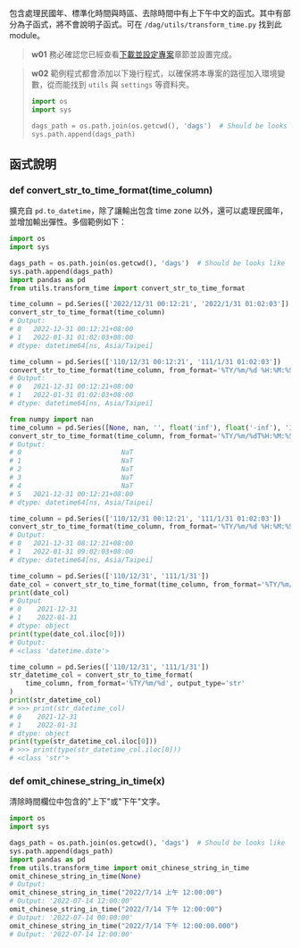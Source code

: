
包含處理民國年、標準化時間與時區、去除時間中有上下午中文的函式。其中有部分為子函式，將不會說明子函式。可在 `/dag/utils/transform_time.py` 找到此 module。

> **w01**
> 務必確認您已經查看[下載並設定專案](/data-end/project-setup)章節並設置完成。

> **w02**
> 範例程式都會添加以下幾行程式，以確保將本專案的路徑加入環境變數，從而能找到 `utils` 與 `settings` 等資料夾。
>
> ```python
> import os
> import sys
>
> dags_path = os.path.join(os.getcwd(), 'dags')  # Should be looks like '.../dags'
> sys.path.append(dags_path)
> ```

## 函式說明

### def convert_str_to_time_format(time_column)

擴充自 `pd.to_datetime`，除了讓輸出包含 time zone 以外，還可以處理民國年，並增加輸出彈性。多個範例如下：

```python
import os
import sys

dags_path = os.path.join(os.getcwd(), 'dags')  # Should be looks like '.../dags'
sys.path.append(dags_path)
import pandas as pd
from utils.transform_time import convert_str_to_time_format

time_column = pd.Series(['2022/12/31 00:12:21', '2022/1/31 01:02:03'])
convert_str_to_time_format(time_column)
# Output:
# 0   2022-12-31 00:12:21+08:00
# 1   2022-01-31 01:02:03+08:00
# dtype: datetime64[ns, Asia/Taipei]

time_column = pd.Series(['110/12/31 00:12:21', '111/1/31 01:02:03'])
convert_str_to_time_format(time_column, from_format='%TY/%m/%d %H:%M:%S')
# Output:
# 0   2021-12-31 00:12:21+08:00
# 1   2022-01-31 01:02:03+08:00
# dtype: datetime64[ns, Asia/Taipei]

from numpy import nan
time_column = pd.Series([None, nan, '', float('inf'), float('-inf'), '110/12/31T00:12:21'])
convert_str_to_time_format(time_column, from_format='%TY/%m/%dT%H:%M:%S')
# Output:
# 0                         NaT
# 1                         NaT
# 2                         NaT
# 3                         NaT
# 4                         NaT
# 5   2021-12-31 00:12:21+08:00
# dtype: datetime64[ns, Asia/Taipei]

time_column = pd.Series(['110/12/31 00:12:21', '111/1/31 01:02:03'])
convert_str_to_time_format(time_column, from_format='%TY/%m/%d %H:%M:%S', is_from_utc=True)
# Output:
# 0   2021-12-31 08:12:21+08:00
# 1   2022-01-31 09:02:03+08:00
# dtype: datetime64[ns, Asia/Taipei]

time_column = pd.Series(['110/12/31', '111/1/31'])
date_col = convert_str_to_time_format(time_column, from_format='%TY/%m/%d', output_level='date')
print(date_col)
# Output
# 0    2021-12-31
# 1    2022-01-31
# dtype: object
print(type(date_col.iloc[0]))
# Output:
# <class 'datetime.date'>

time_column = pd.Series(['110/12/31', '111/1/31'])
str_datetime_col = convert_str_to_time_format(
    time_column, from_format='%TY/%m/%d', output_type='str'
)
print(str_datetime_col)
# >>> print(str_datetime_col)
# 0    2021-12-31
# 1    2022-01-31
# dtype: object
print(type(str_datetime_col.iloc[0]))
# >>> print(type(str_datetime_col.iloc[0]))
# <class 'str'>
```

### def omit_chinese_string_in_time(x)

清除時間欄位中包含的"上下"或"下午"文字。

```python
import os
import sys

dags_path = os.path.join(os.getcwd(), 'dags')  # Should be looks like '.../dags'
sys.path.append(dags_path)
import pandas as pd
from utils.transform_time import omit_chinese_string_in_time
omit_chinese_string_in_time(None)
# Output:
omit_chinese_string_in_time("2022/7/14 上午 12:00:00")
# Output: '2022-07-14 12:00:00'
omit_chinese_string_in_time("2022/7/14 下午 12:00:00")
# Output: '2022-07-14 00:00:00'
omit_chinese_string_in_time("2022/7/14 下午 12:00:00.000")
# Output: '2022-07-14 12:00:00'
```
